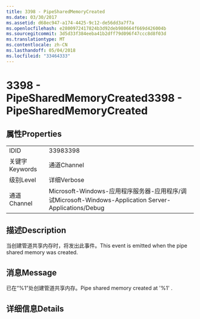 ```yaml
---
title: 3398 - PipeSharedMemoryCreated
ms.date: 03/30/2017
ms.assetid: d68ec947-a174-4425-9c12-de56dd3a7f7a
ms.openlocfilehash: e2800972417824b3d92deb980664f669d426004b
ms.sourcegitcommit: 3d5d33f384eeba41b2dff79d096f47ccc8d8f03d
ms.translationtype: MT
ms.contentlocale: zh-CN
ms.lasthandoff: 05/04/2018
ms.locfileid: "33464333"
---
```

# <a name="3398---pipesharedmemorycreated"></a><span data-ttu-id="0a01f-102">3398 - PipeSharedMemoryCreated</span><span class="sxs-lookup"><span data-stu-id="0a01f-102">3398 - PipeSharedMemoryCreated</span></span>
## <a name="properties"></a><span data-ttu-id="0a01f-103">属性</span><span class="sxs-lookup"><span data-stu-id="0a01f-103">Properties</span></span>  
  
|||  
|-|-|  
|<span data-ttu-id="0a01f-104">ID</span><span class="sxs-lookup"><span data-stu-id="0a01f-104">ID</span></span>|<span data-ttu-id="0a01f-105">3398</span><span class="sxs-lookup"><span data-stu-id="0a01f-105">3398</span></span>|  
|<span data-ttu-id="0a01f-106">关键字</span><span class="sxs-lookup"><span data-stu-id="0a01f-106">Keywords</span></span>|<span data-ttu-id="0a01f-107">通道</span><span class="sxs-lookup"><span data-stu-id="0a01f-107">Channel</span></span>|  
|<span data-ttu-id="0a01f-108">级别</span><span class="sxs-lookup"><span data-stu-id="0a01f-108">Level</span></span>|<span data-ttu-id="0a01f-109">详细</span><span class="sxs-lookup"><span data-stu-id="0a01f-109">Verbose</span></span>|  
|<span data-ttu-id="0a01f-110">通道</span><span class="sxs-lookup"><span data-stu-id="0a01f-110">Channel</span></span>|<span data-ttu-id="0a01f-111">Microsoft-Windows-应用程序服务器-应用程序/调试</span><span class="sxs-lookup"><span data-stu-id="0a01f-111">Microsoft-Windows-Application Server-Applications/Debug</span></span>|  
  
## <a name="description"></a><span data-ttu-id="0a01f-112">描述</span><span class="sxs-lookup"><span data-stu-id="0a01f-112">Description</span></span>  
 <span data-ttu-id="0a01f-113">当创建管道共享内存时，将发出此事件。</span><span class="sxs-lookup"><span data-stu-id="0a01f-113">This event is emitted when the pipe shared memory was created.</span></span>  
  
## <a name="message"></a><span data-ttu-id="0a01f-114">消息</span><span class="sxs-lookup"><span data-stu-id="0a01f-114">Message</span></span>  
 <span data-ttu-id="0a01f-115">已在“%1”处创建管道共享内存。</span><span class="sxs-lookup"><span data-stu-id="0a01f-115">Pipe shared memory created at '%1' .</span></span>  
  
## <a name="details"></a><span data-ttu-id="0a01f-116">详细信息</span><span class="sxs-lookup"><span data-stu-id="0a01f-116">Details</span></span>
